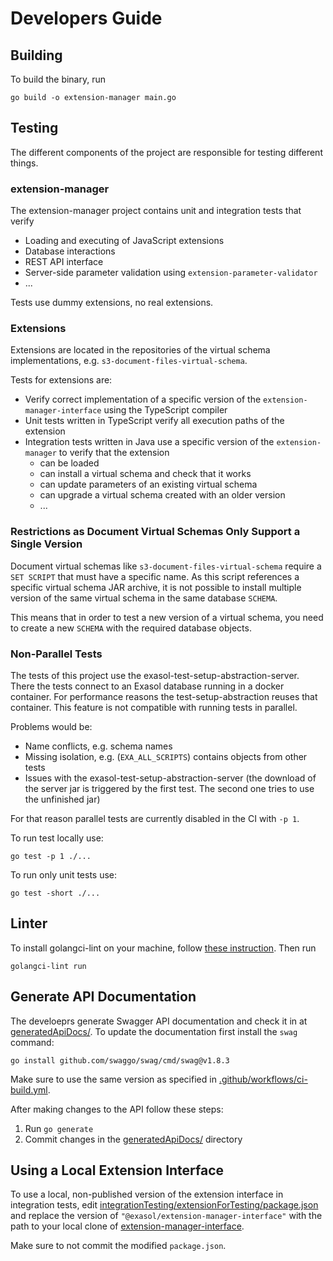 # Developers Guide

## Building

To build the binary, run

```shell
go build -o extension-manager main.go
```

## Testing

The different components of the project are responsible for testing different
things.

### extension-manager

The extension-manager project contains unit and integration tests that verify
* Loading and executing of JavaScript extensions
* Database interactions
* REST API interface
* Server-side parameter validation using `extension-parameter-validator`
* ...

Tests use dummy extensions, no real extensions.

### Extensions

Extensions are located in the repositories of the virtual schema implementations, e.g. `s3-document-files-virtual-schema`.

Tests for extensions are:
* Verify correct implementation of a specific version of the
  `extension-manager-interface` using the TypeScript compiler
* Unit tests written in TypeScript verify all execution paths of the extension
* Integration tests written in Java use a specific version of the
  `extension-manager` to verify that the extension
  * can be loaded
  * can install a virtual schema and check that it works
  * can update parameters of an existing virtual schema
  * can upgrade a virtual schema created with an older version
  * ...

### Restrictions as Document Virtual Schemas Only Support a Single Version

Document virtual schemas like `s3-document-files-virtual-schema` require a
`SET SCRIPT` that must have a specific name. As this script references a
specific virtual schema JAR archive, it is not possible to install multiple
version of the same virtual schema in the same database `SCHEMA`.

This means that in order to test a new version of a virtual schema, you need
to create a new `SCHEMA` with the required database objects.

### Non-Parallel Tests

The tests of this project use the exasol-test-setup-abstraction-server. There
the tests connect to an Exasol database running in a docker container.  For
performance reasons the test-setup-abstraction reuses that container.  This
feature is not compatible with running tests in parallel.

Problems would be:

* Name conflicts, e.g. schema names
* Missing isolation, e.g. (`EXA_ALL_SCRIPTS`) contains objects from other tests
* Issues with the exasol-test-setup-abstraction-server (the download of the
  server jar is triggered by the first test. The second one tries to use the
  unfinished jar)

For that reason parallel tests are currently disabled in the CI with `-p 1`.

To run test locally use:

```shell
go test -p 1 ./...
```

To run only unit tests use:

```shell
go test -short ./...
```

## Linter

To install golangci-lint on your machine, follow [these
instruction](https://golangci-lint.run/usage/install/#local-installation). Then
run

```shell
golangci-lint run
```

## Generate API Documentation

The develoeprs generate Swagger API documentation and check it in at
[generatedApiDocs/](../../generatedApiDocs/). To update the documentation
first install the `swag` command:

```shell
go install github.com/swaggo/swag/cmd/swag@v1.8.3
```

Make sure to use the same version as specified in
[.github/workflows/ci-build.yml](../../.github/workflows/ci-build.yml).

After making changes to the API follow these steps:

1. Run `go generate`
2. Commit changes in the [generatedApiDocs/](../../generatedApiDocs/) directory

## Using a Local Extension Interface

To use a local, non-published version of the extension interface in
integration tests, edit
[integrationTesting/extensionForTesting/package.json](../../integrationTesting/extensionForTesting/package.json)
and replace the version of `"@exasol/extension-manager-interface"` with the
path to your local clone of
[extension-manager-interface](https://github.com/exasol/extension-manager-interface).

Make sure to not commit the modified `package.json`.
